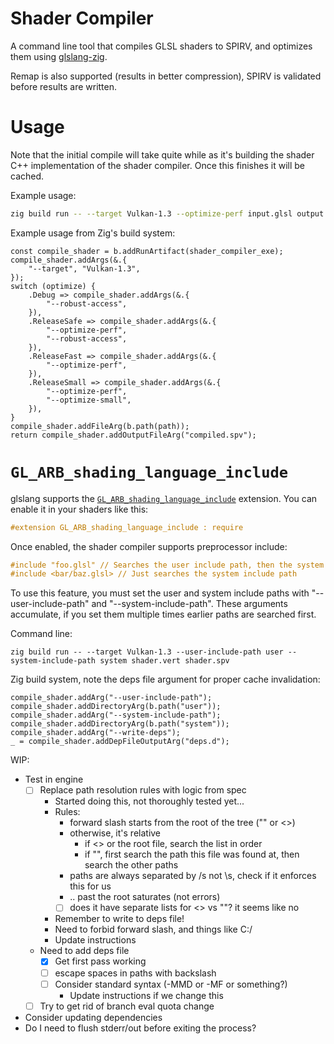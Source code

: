 # Shader Compiler

A command line tool that compiles GLSL shaders to SPIRV, and optimizes them using [glslang-zig](https://github.com/Games-by-Mason/glslang-zig).

Remap is also supported (results in better compression), SPIRV is validated before results are written.

# Usage

Note that the initial compile will take quite while as it's building the shader C++ implementation of the shader compiler. Once this finishes it will be cached.

Example usage:
```sh
zig build run -- --target Vulkan-1.3 --optimize-perf input.glsl output.spv
```

Example usage from Zig's build system:

```zig
const compile_shader = b.addRunArtifact(shader_compiler_exe);
compile_shader.addArgs(&.{
    "--target", "Vulkan-1.3",
});
switch (optimize) {
    .Debug => compile_shader.addArgs(&.{
        "--robust-access",
    }),
    .ReleaseSafe => compile_shader.addArgs(&.{
        "--optimize-perf",
        "--robust-access",
    }),
    .ReleaseFast => compile_shader.addArgs(&.{
        "--optimize-perf",
    }),
    .ReleaseSmall => compile_shader.addArgs(&.{
        "--optimize-perf",
        "--optimize-small",
    }),
}
compile_shader.addFileArg(b.path(path));
return compile_shader.addOutputFileArg("compiled.spv");
```

# `GL_ARB_shading_language_include`

glslang supports the [`GL_ARB_shading_language_include`](https://registry.khronos.org/OpenGL/extensions/ARB/ARB_shading_language_include.txt) extension. You can enable it in your shaders like this:

```glsl
#extension GL_ARB_shading_language_include : require
```

Once enabled, the shader compiler supports preprocessor include:

```glsl
#include "foo.glsl" // Searches the user include path, then the system include path
#include <bar/baz.glsl> // Just searches the system include path
```

To use this feature, you must set the user and system include paths with "--user-include-path" and "--system-include-path". These arguments accumulate, if you set them multiple times earlier paths are searched first.

Command line:
```
zig build run -- --target Vulkan-1.3 --user-include-path user --system-include-path system shader.vert shader.spv
```

Zig build system, note the deps file argument for proper cache invalidation:
```zig
compile_shader.addArg("--user-include-path");
compile_shader.addDirectoryArg(b.path("user"));
compile_shader.addArg("--system-include-path");
compile_shader.addDirectoryArg(b.path("system"));
compile_shader.addArg("--write-deps");
_ = compile_shader.addDepFileOutputArg("deps.d");
```

WIP:
* Test in engine
    * [ ] Replace path resolution rules with logic from spec
        * Started doing this, not thoroughly tested yet...
        * Rules:
            * forward slash starts from the root of the tree ("" or <>)
            * otherwise, it's relative
                * if <> or the root file, search the list in order
                * if "", first search the path this file was found at, then search the other paths
            * paths are always separated by /s not \s, check if it enforces this for us
            * .. past the root saturates (not errors)
            * [ ] does it have separate lists for <> vs ""? it seems like no
        * Remember to write to deps file!
        * Need to forbid forward slash, and things like C:/
        * Update instructions
    * Need to add deps file
        * [x] Get first pass working
        * [ ] escape spaces in paths with backslash
        * [ ] Consider standard syntax (-MMD or -MF or something?)
            * Update instructions if we change this
    * [ ] Try to get rid of branch eval quota change
* Consider updating dependencies
* Do I need to flush stderr/out before exiting the process?
